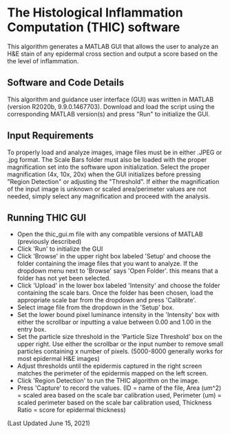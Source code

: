 # The Histological Inflammation Computation (THIC) software
This algorithm generates a MATLAB GUI that allows the user to analyze an H&amp;E stain of any epidermal cross section and output a score based on the the level of inflammation.
## Software and Code Details
This algorithm and guidance user interface (GUI) was written in MATLAB (version R2020b, 9.9.0.1467703). Download and load the script using the corresponding MATLAB version(s) and press "Run" to initialize the GUI. 
## Input Requirements
To properly load and analyze images, image files must be in either .JPEG or .jpg format. The Scale Bars folder must also be loaded with the proper magnification set into the software upon initialization. Select the proper magnification (4x, 10x, 20x) when the GUI initializes before pressing "Region Detection" or adjusting the "Threshold". If either the magnification of the input image is unknown or scaled area/perimeter values are not needed, simply select any magnification and proceed with the analysis.
## Running THIC GUI
- Open the thic_gui.m file with any compatible versions of MATLAB (previously described)
- Click 'Run' to initialize the GUI
- Click 'Browse' in the upper right box labeled 'Setup' and choose the folder containing the image files that you want to analyze. If the dropdown menu next to 'Browse' says 'Open Folder'. this means that a folder has not yet been selected.
- Click 'Upload' in the lower box labeled 'Intensity' and choose the folder containing the scale bars. Once the folder has been chosen, load the appropriate scale bar from the dropdown and press 'Calibrate'.
- Select image file from the dropdown in the 'Setup' box.
- Set the lower bound pixel luminance intensity in the 'Intensity' box with either the scrollbar or inputting a value between 0.00 and 1.00 in the entry box.
- Set the particle size threshold in the 'Particle Size Threshold' box on the upper right. Use either the scrollbar or the input number to remove small particles containing x number of pixels. (5000-8000 generally works for most epidermal H&E images)
- Adjust thresholds until the epidermis captured in the right screen matches the perimeter of the epidermis mapped on the left screen.
- Click 'Region Detection' to run the THIC algorithm on the image.
- Press 'Capture' to record the values. (ID = name of the file, Area (um^2) = scaled area based on the scale bar calibration used, Perimeter (um) = scaled perimeter based on the scale bar calibration used, Thickness Ratio = score for epidermal thickness) 
  
(Last Updated June 15, 2021)   
      
          
        
    
    
